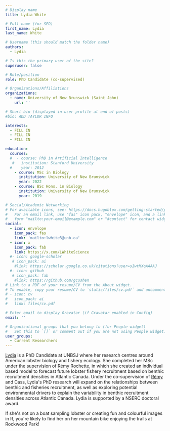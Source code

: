 ```yaml
---
# Display name
title: Lydia White

# Full name (for SEO)
first_name: Lydia
last_name: White

# Username (this should match the folder name)
authors:
  - Lydia

# Is this the primary user of the site?
superuser: false

# Role/position
role: PhD Candidate (co-supervised)

# Organizations/Affiliations
organizations:
  - name: University of New Brunswick (Saint John)
    url: ''

# Short bio (displayed in user profile at end of posts)
#bio: ADD TAYLOR INFO

interests:
  - FILL IN
  - FILL IN
  - FILL IN

education:
  courses:
  #  - course: PhD in Artificial Intelligence
   #   institution: Stanford University
  #    year: 2012
    - course: MSc in Biology
      institution: University of New Brunswick
      year: 2022
    - course: BSc Hons. in Biology
      institution: University of New Brunswick
      year: 2019

# Social/Academic Networking
# For available icons, see: https://docs.hugoblox.com/getting-started/page-builder/#icons
#   For an email link, use "fas" icon pack, "envelope" icon, and a link in the
#   form "mailto:your-email@example.com" or "#contact" for contact widget.
social:
  - icon: envelope
    icon_pack: fas
    link: 'mailto:lwhite3@unb.ca'
  - icon: x
    icon_pack: fab
    link: https://x.com/LWhiteScience
  #- icon: google-scholar
   # icon_pack: ai
    #link: https://scholar.google.co.uk/citations?user=sIwtMXoAAAAJ
  #- icon: github
   # icon_pack: fab
    #link: https://github.com/gcushen
# Link to a PDF of your resume/CV from the About widget.
# To enable, copy your resume/CV to `static/files/cv.pdf` and uncomment the lines below.
# - icon: cv
#   icon_pack: ai
#   link: files/cv.pdf

# Enter email to display Gravatar (if Gravatar enabled in Config)
email: ''

# Organizational groups that you belong to (for People widget)
#   Set this to `[]` or comment out if you are not using People widget.
user_groups:
  - Current Researchers
---
```

[Lydia](https://lwhitescience.wixsite.com/lydiawhite) is a PhD Candidate at UNBSJ where her research centres around American lobster biology and fishery ecology. She completed her MSc under the supervision of Rémy Rochette, in which she created an individual based model to forecast future lobster fishery recruitment based on benthic recruitment densities in Atlantic Canada. Under the co-supervision of [Rémy](https://www.rochettelab.ca/) and Cass, Lydia's PhD research will expand on the relationships between benthic and fisheries recruitment, as well as exploring potential environmental drivers to explain the variability in benthic recruitment densities across Atlantic Canada. Lydia is supported by a NSERC doctoral award.

If she's not on a boat sampling lobster or creating fun and colourful images in R, you're likely to find her on her mountain bike enjoying the trails at Rockwood Park!
